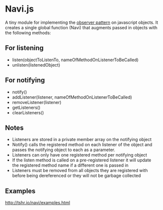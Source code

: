 Navi.js
=======

A tiny module for implementing the [observer pattern](http://en.wikipedia.org/wiki/Observer_pattern) on javascript objects.
It creates a single global function (Navi) that augments passed in objects with the following methods:


For listening
---------------

- listen(objectToListenTo, nameOfMethodOnListenerToBeCalled)
- unlisten(listenedObject)

For notifying
--------------

- notify()
- addListener(listener, nameOfMethodOnListenerToBeCalled)
- removeListener(listener)
- getListeners()
- clearListeners()

Notes
-----

- Listeners are stored in a private member array on the notifying object
- Notify() calls the registered method on each listener of the object and passes the notifying object to each as a parameter.
- Listeners can only have one registered method per notifying object
- If the listen method is called on a pre-registered listener it will update the registered method name if a different one is passed in
- Listeners must be removed from all objects they are registered with before being dereferenced or they will not be garbage collected

Examples
--------

http://tshr.io/navi/examples.html
